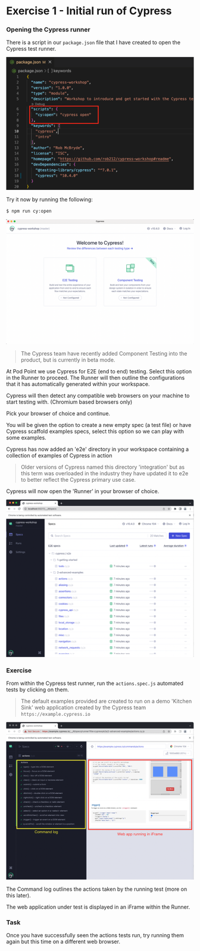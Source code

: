 # Exercise 1 - Initial run of Cypress

### Opening the Cypress runner

There is a script in our `package.json` file that I have created to open the Cypress test runner.

![ex_1_run_script](../images/ex_1_run_script.png)


Try it now by running the following: 

```sh 
$ npm run cy:open
```

![ex_1_cypress_runner](../images/ex_1_cypress_runner.png)

> The Cypress team have recently added Component Testing into the product, but is currently in beta mode.

At Pod Point we use Cypress for E2E (end to end) testing. Select this option in the Runner to proceed. The Runner will then outline the configurations that it has automatically generated within your workspace. 

Cypress will then detect any compatible web browsers on your machine to start testing with. (Chromium based browsers only)

Pick your browser of choice and continue.

You will be given the option to create a new empty spec (a test file) or have Cypress scaffold examples specs, select this option so we can play with some examples. 

Cypress has now added an 'e2e' directory in your workspace containing a collection of examples of Cypress in action

> Older versions of Cypress named this directory 'integration' but as this term was overloaded in the industry they have updated it to e2e to better reflect the Cypress primary use case.

Cypress will now open the 'Runner' in your browser of choice.

![ex_1_test_runner](../images/ex_1_test_runner.png)

 ### Exercise

 From within the Cypress test runner, run the `actions.spec.js` automated tests by clicking on them. 

 > The default examples provided are created to run on a demo 'Kitchen Sink' web application created by the Cypress team `https://example.cypress.io`

![ex_1_runner_description](../images/ex_1_runner_description.png)

The Command log outlines the actions taken by the running test (more on this later). 

The web application under test is displayed in an iFrame within the Runner.

### Task 
Once you have successfully seen the actions tests run, try running them again but this time on a different web browser.